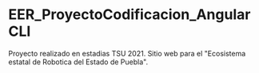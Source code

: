 # EER_ProyectoCodificacion_AngularCLI
 Proyecto realizado en estadias TSU 2021. Sitio web para el "Ecosistema estatal de Robotica del Estado de Puebla". 
